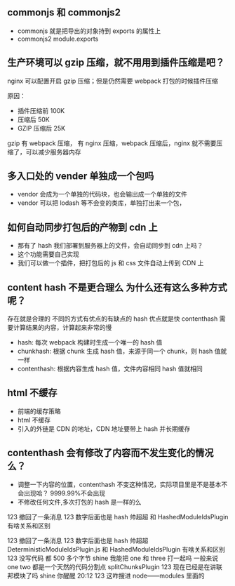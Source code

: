 ## commonjs 和 commonjs2

- commonjs 就是把导出的对象持到 exports 的属性上
- commonjs2 module.exports

## 生产环境可以 gzip 压缩，就不用用到插件压缩是吧？

nginx 可以配置开启 gzip 压缩；但是仍然需要 webpack 打包的时候插件压缩

原因：

- 插件压缩前 100K
- 压缩后 50K
- GZIP 压缩后 25K

gzip 有 webpack 压缩， 有 nginx 压缩，webpack 压缩后，nginx 就不需要压缩了，可以减少服务器内存

## 多入口处的 vender 单独成一个包吗

- vendor 会成为一个单独的代码块，也会输出成一个单独的文件
- vendor 可以把 lodash 等不会变的类库，单独打出来一个包，

## 如何自动同步打包后的产物到 cdn 上

- 那有了 hash 我们部署到服务器上的文件，会自动同步到 cdn 上吗？
- 这个功能需要自己实现
- 我们可以做一个插件，把打包后的 js 和 css 文件自动上传到 CDN 上

## content hash 不是更合理么 为什么还有这么多种方式呢？

存在就是合理的
不同的方式有优点的有缺点的
hash 优点就是快
contenthash 需要计算结果的内容，计算起来非常的慢

- hash: 每次 webpack 构建时生成一个唯一的 hash 值
- chunkhash: 根据 chunk 生成 hash 值，来源于同一个 chunk，则 hash 值就一样
- contenthash: 根据内容生成 hash 值，文件内容相同 hash 值就相同

## html 不缓存

- 前端的缓存策略
- html 不缓存
- 引入的外链是 CDN 的地址，CDN 地址要带上 hash 并长期缓存

## contenthash 会有修改了内容而不发生变化的情况么？

- 调整一下内容的位置，contenthash 不变这种情况，实际项目里是不是基本不会出现哈？ 9999.99%不会出现
- 不修改任何文件,多次打包的 hash 是一样的么

123 撤回了一条消息
123
数字后面也是 hash
帅超超
和 HashedModuleIdsPlugin 有啥关系和区别

123 撤回了一条消息
123
数字后面也是 hash
帅超超
DeterministicModuleIdsPlugin.js
和 HashedModuleIdsPlugin 有啥关系和区别
123
没写代码 都 500 多个字节
shine
我能把 one 和 three 打一起吗
一般来说 one two 都是一个天然的代码分割点 splitChunksPlugin
123
现在已经是在讲联邦模块了吗
shine
你醒醒
20:12
123
这咋搜进 node——modules 里面的
